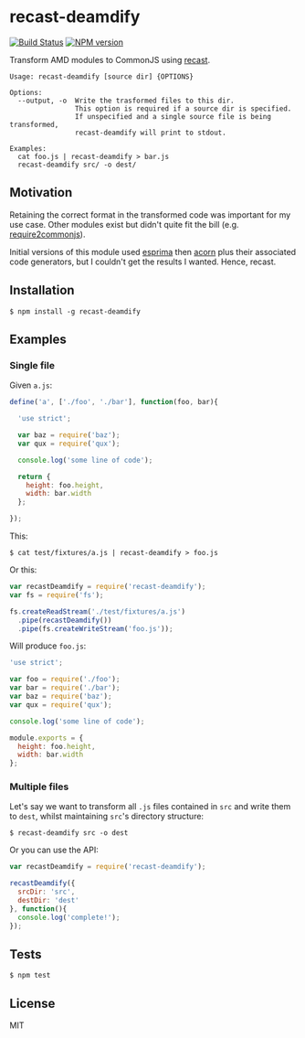 # recast-deamdify

[![Build Status](https://travis-ci.org/tanem/recast-deamdify.png?branch=master)](https://travis-ci.org/tanem/recast-deamdify)
[![NPM version](https://badge.fury.io/js/recast-deamdify.svg)](http://badge.fury.io/js/recast-deamdify)

Transform AMD modules to CommonJS using [recast](https://github.com/benjamn/recast).

```
Usage: recast-deamdify [source dir] {OPTIONS}

Options:
  --output, -o  Write the trasformed files to this dir.
                This option is required if a source dir is specified.
                If unspecified and a single source file is being transformed,
                recast-deamdify will print to stdout.

Examples:
  cat foo.js | recast-deamdify > bar.js
  recast-deamdify src/ -o dest/
```

## Motivation

Retaining the correct format in the transformed code was important for my use case. Other modules exist but didn't quite fit the bill (e.g. [require2commonjs](https://github.com/villadora/require2commonjs)).

Initial versions of this module used [esprima](https://github.com/jquery/esprima) then [acorn](https://github.com/marijnh/acorn) plus their associated code generators, but I couldn't get the results I wanted. Hence, recast.

## Installation

```
$ npm install -g recast-deamdify
```

## Examples

### Single file

Given `a.js`:

```js
define('a', ['./foo', './bar'], function(foo, bar){

  'use strict';

  var baz = require('baz');
  var qux = require('qux');

  console.log('some line of code');

  return {
    height: foo.height,
    width: bar.width
  };

});
```

This:

```
$ cat test/fixtures/a.js | recast-deamdify > foo.js
```

Or this:

```js
var recastDeamdify = require('recast-deamdify');
var fs = require('fs');

fs.createReadStream('./test/fixtures/a.js')
  .pipe(recastDeamdify())
  .pipe(fs.createWriteStream('foo.js'));
```

Will produce `foo.js`:

```js
'use strict';

var foo = require('./foo');
var bar = require('./bar');
var baz = require('baz');
var qux = require('qux');

console.log('some line of code');

module.exports = {
  height: foo.height,
  width: bar.width
};
```

### Multiple files

Let's say we want to transform all `.js` files contained in `src` and write them to `dest`, whilst maintaining `src`'s directory structure:

```
$ recast-deamdify src -o dest
```

Or you can use the API:

```js
var recastDeamdify = require('recast-deamdify');

recastDeamdify({
  srcDir: 'src',
  destDir: 'dest'
}, function(){
  console.log('complete!');
});
```

## Tests

```
$ npm test
```

## License

MIT
